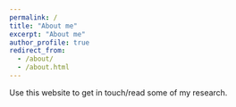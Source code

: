 ```yaml
---
permalink: /
title: "About me"
excerpt: "About me"
author_profile: true
redirect_from: 
  - /about/
  - /about.html
---
```


Use this website to get in touch/read some of my research. 
